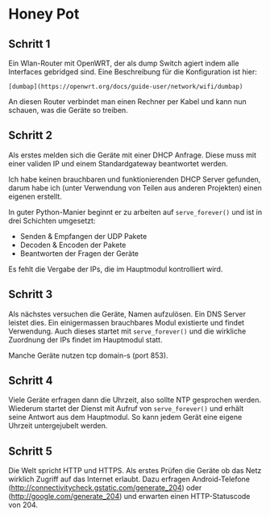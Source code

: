 Honey Pot
==

Schritt 1
--

Ein Wlan-Router mit OpenWRT, der als dump Switch agiert indem alle Interfaces
gebridged sind. Eine Beschreibung für die Konfiguration ist hier:

	[dumbap](https://openwrt.org/docs/guide-user/network/wifi/dumbap)

An diesen Router verbindet man einen Rechner per Kabel und kann nun schauen,
was die Geräte so treiben.

Schritt 2
--

Als erstes melden sich die Geräte mit einer DHCP Anfrage. Diese muss mit einer
validen IP und einem Standardgateway beantwortet werden.

Ich habe keinen brauchbaren und funktionierenden DHCP Server gefunden, darum
habe ich (unter Verwendung von Teilen aus anderen Projekten) einen eigenen
erstellt.

In guter Python-Manier beginnt er zu arbeiten auf `serve_forever()` und ist in
drei Schichten umgesetzt:

- Senden & Empfangen der UDP Pakete
- Decoden & Encoden der Pakete
- Beantworten der Fragen der Geräte

Es fehlt die Vergabe der IPs, die im Hauptmodul kontrolliert wird.

Schritt 3
--

Als nächstes versuchen die Geräte, Namen aufzulösen. Ein DNS Server leistet
dies. Ein einigermassen brauchbares Modul existierte und findet Verwendung. Auch
dieses startet mit `serve_forever()` und die wirkliche Zuordnung der IPs findet
im Hauptmodul statt.

Manche Geräte nutzen tcp domain-s (port 853).

Schritt 4
--

Viele Geräte erfragen dann die Uhrzeit, also sollte NTP gesprochen werden.
Wiederum startet der Dienst mit Aufruf von `serve_forever()` und erhält seine
Antwort aus dem Hauptmodul. So kann jedem Gerät eine eigene Uhrzeit
untergejubelt werden.

Schritt 5
--

Die Welt spricht HTTP und HTTPS. Als erstes Prüfen die Geräte ob das Netz
wirklich Zugriff auf das Internet erlaubt. Dazu erfragen Android-Telefone
(http://connectivitycheck.gstatic.com/generate_204) oder
(http://google.com/generate_204) und erwarten einen HTTP-Statuscode von 204.


